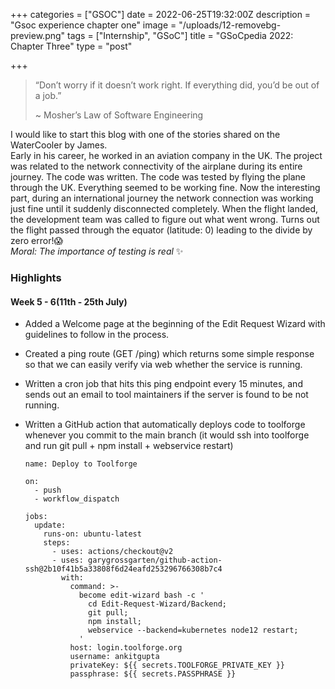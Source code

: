 +++
categories = ["GSOC"]
date = 2022-06-25T19:32:00Z
description = "Gsoc experience chapter one"
image = "/uploads/12-removebg-preview.png"
tags = ["Internship", "GSoC"]
title = "GSoCpedia 2022: Chapter Three"
type = "post"

+++
> “Don’t worry if it doesn’t work right. If everything did, you’d be out of a job.”
>
> \~ Mosher’s Law of Software Engineering

I would like to start this blog with one of the stories shared on the WaterCooler by James.  
Early in his career, he worked in an aviation company in the UK. The project was related to the network connectivity of the airplane during its entire journey. The code was written. The code was tested by flying the plane through the UK. Everything seemed to be working fine. Now the interesting part, during an international journey the network connection was working just fine until it suddenly disconnected completely. When the flight landed, the development team was called to figure out what went wrong. Turns out the flight passed through the equator (latitude: 0) leading to the divide by zero error!😱  
_Moral: The importance of testing is real_ ✨

### Highlights

#### Week 5 - 6(11th - 25th July)

* Added a Welcome page at the beginning of the Edit Request Wizard with guidelines to follow in the process.
* Created a ping route (GET /ping) which returns some simple response so that we can easily verify via web whether the service is running.
* Written a cron job that hits this ping endpoint every 15 minutes, and sends out an email to tool maintainers if the server is found to be not running.
* Written a GitHub action that automatically deploys code to toolforge whenever you commit to the main branch (it would ssh into toolforge and run git pull + npm install + webservice restart)

      name: Deploy to Toolforge
      
      on:
        - push
        - workflow_dispatch
      
      jobs:
        update:
          runs-on: ubuntu-latest
          steps:
            - uses: actions/checkout@v2
            - uses: garygrossgarten/github-action-ssh@2b10f41b5a33808f6d24eafd253296766308b7c4
              with:
                command: >-
                  become edit-wizard bash -c '
                    cd Edit-Request-Wizard/Backend;
                    git pull;
                    npm install;
                    webservice --backend=kubernetes node12 restart;
                  '
                host: login.toolforge.org
                username: ankitgupta
                privateKey: ${{ secrets.TOOLFORGE_PRIVATE_KEY }}
                passphrase: ${{ secrets.PASSPHRASE }}
       